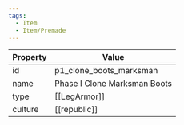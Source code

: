 ```yaml
---
tags:
  - Item
  - Item/Premade
---
```


| Property | Value                        |
| -------- | ---------------------------- |
| id       | p1_clone_boots_marksman      |
| name     | Phase I Clone Marksman Boots |
| type     | [[LegArmor]]                 |
| culture  | [[republic]]        |


